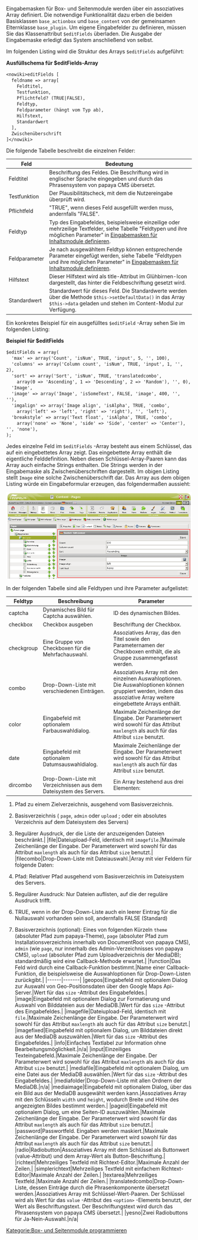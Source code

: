 
Eingabemasken für Box- und Seitenmodule werden über ein assoziatives Array definiert. Die notwendige Funktionalität dazu erben die beiden Basisklassen `base_actionbox` und `base_content` von der gemeinsamen Elternklasse `base_plugin`. Um eigene Eingabefelder zu definieren, müssen Sie das Klassenattribut `$editFields` überladen. Die Ausgabe der Eingabemaske erledigt das System anschließend von selbst.

Im folgenden Listing wird die Struktur des Arrays `$editFields` aufgeführt:

**Ausfüllschema für \$editFields-Array**

    <nowiki>editFields [
      feldname => array[
        Feldtitel,
        Testfunktion,
        Pflichtfeld? (TRUE|FALSE),
        Feldtyp,
        Feldparameter (hängt vom Typ ab),
        Hilfstext,
        Standardwert
      ],
      Zwischenüberschrift
    ]</nowiki>

Die folgende Tabelle beschreibt die einzelnen Felder:

|Feld|Bedeutung|
|----|---------|
|Feldtitel|Beschriftung des Feldes. Die Beschriftung wird in englischer Sprache eingegeben und durch das Phrasensystem von papaya CMS übersetzt.|
|Testfunktion|Der Plausibilitätscheck, mit dem die Nutzereingabe überprüft wird.|
|Pflichtfeld|"TRUE", wenn dieses Feld ausgefüllt werden muss, andernfalls "FALSE".|
|Feldtyp|Typ des Eingabefeldes, beispielsweise einzeilige oder mehrzeilige Textfelder, siehe Tabelle "Feldtypen und ihre möglichen Parameter" in [Eingabemasken für Inhaltsmodule definieren](Eingabemasken_für_Inhaltsmodule_definieren.md).|
|Feldparameter|Je nach ausgewähltem Feldtyp können entsprechende Parameter eingefügt werden, siehe Tabelle "Feldtypen und ihre möglichen Parameter" in [Eingabemasken für Inhaltsmodule definieren](Eingabemasken_für_Inhaltsmodule_definieren.md).|
|Hilfstext|Dieser Hilfstext wird als title-Attribut im Glühbirnen-Icon dargestellt, das hinter die Feldbeschriftung gesetzt wird.|
|Standardwert|Standardwert für dieses Feld. Die Standardwerte werden über die Methode `$this->setDefaultData()` in das Array `$this->data` geladen und stehen im Content-Modul zur Verfügung.|

Ein konkretes Beispiel für ein ausgefülltes `$editField` -Array sehen Sie im folgenden Listing:

**Beispiel für \$editFields**

~~~~ {.php}
$editFields = array(
  'max' => array('Count', 'isNum', TRUE, 'input', 5, '', 100),
  'columns' => array('Column count', 'isNum', TRUE, 'input', 1, '', 2),
  'sort' => array('Sort', 'isNum', TRUE, 'translatedcombo',
    array(0 => 'Ascending', 1 => 'Descending', 2 => 'Random'), '', 0),
  'Image',
  'image' => array('Image', 'isSomeText', FALSE, 'image', 400, '', ''),
  'imgalign' => array('Image align', 'isAlpha', TRUE, 'combo',
    array('left' => 'left', 'right' => 'right'), '', 'left'),
  'breakstyle' => array('Text float', 'isAlpha', TRUE, 'combo',
    array('none' => 'None', 'side' => 'Side', 'center' => 'Center'), '', 'none'),
);
~~~~

Jedes einzelne Feld im `$editFields` -Array besteht aus einem Schlüssel, das auf ein eingebettetes Array zeigt. Das eingebettete Array enthält die eigentliche Felddefinition. Neben diesen Schlüssel-Array-Paaren kann das Array auch einfache Strings enthalten. Die Strings werden in der Eingabemaske als Zwischenüberschriften dargestellt. Im obigen Listing stellt `Image` eine solche Zwischenüberschrift dar. Das Array aus dem obigen Listing würde ein Eingabeformular erzeugen, das folgendermaßen aussieht:

![File: Eingabemaske des Seitenmoduls „Kategorie with image“](images/EditFieldsExample.png)

In der folgenden Tabelle sind alle Feldtypen und ihre Parameter aufgelistet:

|Feldtyp|Beschreibung|Parameter|
|-------|------------|---------|
|captcha|Dynamisches Bild für Captcha auswählen.|ID des dynamischen Bildes.|
|checkbox|Checkbox ausgeben|Beschriftung der Checkbox.|
|checkgroup|Eine Gruppe von Checkboxen für die Mehrfachauswahl.|Assoziatives Array, das den Titel sowie den Parameternamen der Checkboxen enthält, die als Gruppe zusammengefasst werden.|
|combo|Drop-Down-Liste mit verschiedenen Einträgen.|Assoziatives Array mit den einzelnen Auswahloptionen. Die Auswahloptionen können gruppiert werden, indem das assoziative Array weitere eingebettete Arrays enthält.|
|color|Eingabefeld mit optionalem Farbauswahldialog.|Maximale Zeichenlänge der Eingabe. Der Parameterwert wird sowohl für das Attribut `maxlength` als auch für das Attribut `size` benutzt.|
|date|Eingabefeld mit optionalem Datumsauswahldialog.|Maximale Zeichenlänge der Eingabe. Der Parameterwert wird sowohl für das Attribut `maxlength` als auch für das Attribut `size` benutzt.|
|dircombo|Drop-Down-Liste mit Verzeichnissen aus dem Dateisystem des Servers.|Ein Array bestehend aus drei Elementen:

1.  Pfad zu einem Zielverzeichnis, ausgehend vom Basisverzeichnis.
2.  Basisverzeichnis ( `page`, `admin` oder `upload` ; oder ein absolutes Verzeichnis auf dem Dateisystem des Servers)
3.  Regulärer Ausdruck, der die Liste der anzuzeigenden Dateien beschränkt.|
|file|Dateiupload-Feld, identisch mit `imagefile`.|Maximale Zeichenlänge der Eingabe. Der Parameterwert wird sowohl für das Attribut `maxlength` als auch für das Attribut `size` benutzt.|
|filecombo|Drop-Down-Liste mit Dateiauswahl.|Array mit vier Feldern für folgende Daten:

1.  Pfad: Relativer Pfad ausgehend vom Basisverzeichnis im Dateisystem des Servers.
2.  Regulärer Ausdruck: Nur Dateien auflisten, auf die der reguläre Ausdruck trifft.
3.  TRUE, wenn in der Drop-Down-Liste auch ein leerer Eintrag für die Nullauswahl vorhanden sein soll, andernfalls FALSE (Standard)
4.  Basisverzeichnis (optional): Eines von folgenden Kürzeln `theme` (absoluter Pfad zum papaya-Theme), `page` (absoluter Pfad zum Installationsverzeichnis innerhalb von DocumentRoot von papaya CMS), `admin` (wie `page`, nur innerhalb des Admin-Verzeichnisses von papaya CMS), `upload` (absoluter Pfad zum Uploadverzeichnis der MediaDB); standardmäßig wird eine Callback-Methode erwartet.|
|function|Das Feld wird durch eine Callback-Funktion bestimmt.|Name einer Callback-Funktion, die beispielsweise die Auswahloptionen für Drop-Down-Listen zurückgibt.|
|------|-------|
|geopos|Eingabefeld mit optionalem Dialog zur Auswahl von Geo-Positionsdaten über den Google Maps Api-Server.|Wert für das `size` -Attribut des Eingabefeldes.|
|image|Eingabefeld mit optionalem Dialog zur Formatierung und Auswahl von Bilddateien aus der MediaDB.|Wert für das `size` -Attribut des Eingabefeldes.|
|imagefile|Dateiupload-Feld, identisch mit `file`.|Maximale Zeichenlänge der Eingabe. Der Parameterwert wird sowohl für das Attribut `maxlength` als auch für das Attribut `size` benutzt.|
|imagefixed|Eingabefeld mit optionalem Dialog, um Bilddateien direkt aus der MediaDB auszuwählen.|Wert für das `size` -Attribut des Eingabefeldes.|
|info|Einfaches Textlabel zur Information ohne Bearbeitungsmöglichkeit.|n/a|
|input|Einzeiliges Texteingabefeld.|Maximale Zeichenlänge der Eingabe. Der Parameterwert wird sowohl für das Attribut `maxlength` als auch für das Attribut `size` benutzt.|
|mediafile|Eingabefeld mit optionalem Dialog, um eine Datei aus der MediaDB auswählen.|Wert für das `size` -Attribut des Eingabefeldes.|
|mediafolder|Drop-Down-Liste mit allen Ordnern der MediaDB.|n/a|
|mediaimage|Eingabefeld mit optionalem Dialog, über das ein Bild aus der MediaDB ausgewählt werden kann.|Assoziatives Array mit den Schlüsseln `width` und `height`, wodurch Breite und Höhe des angezeigten Bildes bestimmt werden.|
|pageid|Eingabefeld mit optionalem Dialog, um eine Seiten-ID auszuwählen.|Maximale Zeichenlänge der Eingabe. Der Parameterwert wird sowohl für das Attribut `maxlength` als auch für das Attribut `size` benutzt.|
|password|Passwortfeld. Eingaben werden maskiert.|Maximale Zeichenlänge der Eingabe. Der Parameterwert wird sowohl für das Attribut `maxlength` als auch für das Attribut `size` benutzt.|
|radio|Radiobutton|Assoziatives Array mit dem Schlüssel als Buttonwert (value-Attribut) und dem Array-Wert als Button-Beschriftung.|
|richtext|Mehrzeiliges Textfeld mit Richtext-Editor.|Maximale Anzahl der Zeilen.|
|simplerichtext|Mehrzeiliges Textfeld mit einfachem Richtext-Editor|Maximale Anzahl der Zeilen.|
|textarea|Mehrzeiliges Textfeld.|Maximale Anzahl der Zeilen.|
|translatedcombo|Drop-Down-Liste, dessen Einträge durch die Phrasenkomponente übersetzt werden.|Assoziatives Array mit Schlüssel-Wert-Paaren. Der Schlüssel wird als Wert für das `value` -Attribut des `<option>` -Elements benutzt, der Wert als Beschriftungstext. Der Beschriftungstext wird durch das Phrasensystem von papaya CMS übersetzt.|
|yesno|Zwei Radiobuttons für Ja-Nein-Auswahl.|n/a|

[Kategorie:Box- und Seitenmodule programmieren](export_de/Kategorie:Box-_und_Seitenmodule_programmieren.md)
